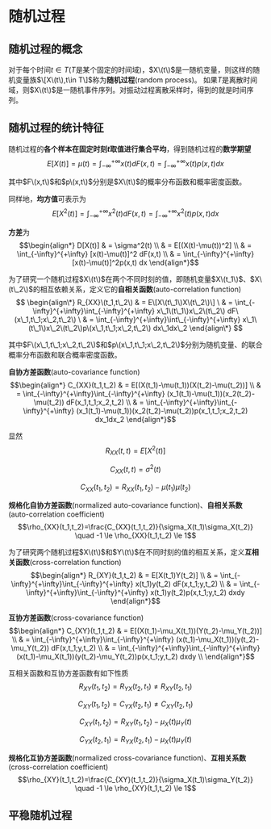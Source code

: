 # 随机过程

## 随机过程的概念

对于每个时间$t\in T$\($T$是某个固定的时间域\)，$X\(t\)$是一随机变量，则这样的随机变量族$\[X\(t\),t\in T\]$称为**随机过程**\(random process\)。 如果$T$是离散时间域，则$X\(t\)$是一随机事件序列。对振动过程离散采样时，得到的就是时间序列。

## 随机过程的统计特征

随机过程的**各个样本在固定时刻$t$取值进行集合平均**，得到随机过程的**数学期望** $$E[X(t)]=\mu(t)=\int_{-\infty}^{+\infty} x(t) dF(x,t) =\int_{-\infty}^{+\infty} x(t)p(x,t) dx$$

其中$F\(x,t\)$和$p\(x,t\)$分别是$X\(t\)$的概率分布函数和概率密度函数。

同样地，**均方值**可表示为 $$E[X^2(t)]=\int_{-\infty}^{+\infty} x^2(t) dF(x,t) =\int_{-\infty}^{+\infty} x^2(t)p(x,t) dx$$

**方差**为 $$\begin{align*} D[X(t)] & = \sigma^2(t) \\ & = E[(X(t)-\mu(t))^2] \\ & = \int_{-\infty}^{+\infty} [x(t)-\mu(t)]^2 dF(x,t) \\ & = \int_{-\infty}^{+\infty} [x(t)-\mu(t)]^2p(x,t) dx \end{align*}$$

为了研究一个随机过程$X\(t\)$在两个不同时刻的值，即随机变量$X\(t_1\)$、$X\(t\_2\)$的相互依赖关系，定义它的**自相关函数**\(auto-correlation function\) $$ \begin{align\*} R_{XX}\(t_1,t\_2\) & = E\[X\(t\_1\)X\(t\_2\)\] \ & = \int_{-\infty}^{+\infty}\int_{-\infty}^{+\infty} x\_1\(t\_1\)x\_2\(t\_2\) dF\(x\_1,t\_1;x\_2,t\_2\) \ & = \int_{-\infty}^{+\infty}\int\_{-\infty}^{+\infty} x\_1\(t\_1\)x\_2\(t\_2\)p\(x\_1,t\_1;x\_2,t\_2\) dx\_1dx\_2 \end{align\*} $$

其中$F\(x\_1,t\_1;x\_2,t\_2\)$和$p\(x\_1,t\_1;x\_2,t\_2\)$分别为随机变量、的联合概率分布函数和联合概率密度函数。

**自协方差函数**\(auto-covariance function\) $$\begin{align*} C_{XX}(t_1,t_2) & = E[(X(t_1)-\mu(t_1))(X(t_2)-\mu(t_2))] \\ & = \int_{-\infty}^{+\infty}\int_{-\infty}^{+\infty} (x_1(t_1)-\mu(t_1))(x_2(t_2)-\mu(t_2)) dF(x_1,t_1;x_2,t_2) \\ & = \int_{-\infty}^{+\infty}\int_{-\infty}^{+\infty} (x_1(t_1)-\mu(t_1))(x_2(t_2)-\mu(t_2))p(x_1,t_1;x_2,t_2) dx_1dx_2 \end{align*}$$

显然 $$R_{XX}(t,t)=E[X^2(t)]$$

$$C_{XX}(t,t)=\sigma^2(t)$$

$$C_{XX}(t_1,t_2)=R_{XX}(t_1,t_2)-\mu(t_1)\mu(t_2)$$

**规格化自协方差函数**\(normalized auto-covariance function\)、**自相关系数**\(auto-correlation coefficient\) $$\rho_{XX}(t_1,t_2)=\frac{C_{XX}(t_1,t_2)}{\sigma_X(t_1)\sigma_X(t_2)} \quad -1 \le \rho_{XX}(t_1,t_2) \le 1$$

为了研究两个随机过程$X\(t\)$和$Y\(t\)$在不同时刻的值的相互关系，定义**互相关函数**\(cross-correlation function\) $$\begin{align*} R_{XY}(t_1,t_2) & = E[X(t_1)Y(t_2)] \\ & = \int_{-\infty}^{+\infty}\int_{-\infty}^{+\infty} x(t_1)y(t_2) dF(x,t_1;y,t_2) \\ & = \int_{-\infty}^{+\infty}\int_{-\infty}^{+\infty} x(t_1)y(t_2)p(x,t_1;y,t_2) dxdy \end{align*}$$

**互协方差函数**\(cross-covariance function\) $$\begin{align*} C_{XY}(t_1,t_2) & = E[(X(t_1)-\mu_X(t_1))(Y(t_2)-\mu_Y(t_2))] \\ & = \int_{-\infty}^{+\infty}\int_{-\infty}^{+\infty} (x(t_1)-\mu_X(t_1))(y(t_2)-\mu_Y(t_2)) dF(x,t_1;y,t_2) \\ & = \int_{-\infty}^{+\infty}\int_{-\infty}^{+\infty} (x(t_1)-\mu_X(t_1))(y(t_2)-\mu_Y(t_2))p(x,t_1;y,t_2) dxdy \\ \end{align*}$$

互相关函数和互协方差函数有如下性质 $$R_{XY}(t_1,t_2)=R_{YX}(t_2,t_1) \neq R_{XY}(t_2,t_1)$$

$$C_{XY}(t_1,t_2)=C_{YX}(t_2,t_1) \neq C_{XY}(t_2,t_1)$$

$$C_{XY}(t_1,t_2)=R_{XY}(t_1,t_2)-\mu_X(t)\mu_Y(t)$$

$$C_{YX}(t_2,t_1)=R_{YX}(t_2,t_1)-\mu_X(t)\mu_Y(t)$$

**规格化互协方差函数**\(normalized cross-covariance function\)、**互相关系数**\(cross-correlation coefficient\) $$\rho_{XY}(t_1,t_2)=\frac{C_{XY}(t_1,t_2)}{\sigma_X(t_1)\sigma_Y(t_2)} \quad -1 \le \rho_{XY}(t_1,t_2) \le 1$$

## 平稳随机过程

